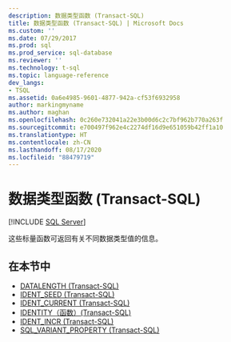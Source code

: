 ```yaml
---
description: 数据类型函数 (Transact-SQL)
title: 数据类型函数 (Transact-SQL) | Microsoft Docs
ms.custom: ''
ms.date: 07/29/2017
ms.prod: sql
ms.prod_service: sql-database
ms.reviewer: ''
ms.technology: t-sql
ms.topic: language-reference
dev_langs:
- TSQL
ms.assetid: 0a6e4985-9601-4877-942a-cf53f6932958
author: markingmyname
ms.author: maghan
ms.openlocfilehash: 0c260e732041a22e3b00d6c2c7bf962b770a263f
ms.sourcegitcommit: e700497f962e4c2274df16d9e651059b42ff1a10
ms.translationtype: HT
ms.contentlocale: zh-CN
ms.lasthandoff: 08/17/2020
ms.locfileid: "88479719"
---
```

# <a name="data-type-functions-transact-sql"></a>数据类型函数 (Transact-SQL)
[!INCLUDE [SQL Server](../../includes/applies-to-version/sqlserver.md)]

这些标量函数可返回有关不同数据类型值的信息。
  
## <a name="in-this-section"></a>在本节中
  
- [DATALENGTH (Transact-SQL)](../../t-sql/functions/datalength-transact-sql.md)
- [IDENT_SEED (Transact-SQL)](../../t-sql/functions/ident-seed-transact-sql.md)
- [IDENT_CURRENT &#40;Transact-SQL&#41;](../../t-sql/functions/ident-current-transact-sql.md)
- [IDENTITY（函数）(Transact-SQL)](../../t-sql/functions/identity-function-transact-sql.md)  
- [IDENT_INCR (Transact-SQL)](../../t-sql/functions/ident-incr-transact-sql.md)
- [SQL_VARIANT_PROPERTY (Transact-SQL)](../../t-sql/functions/sql-variant-property-transact-sql.md)
